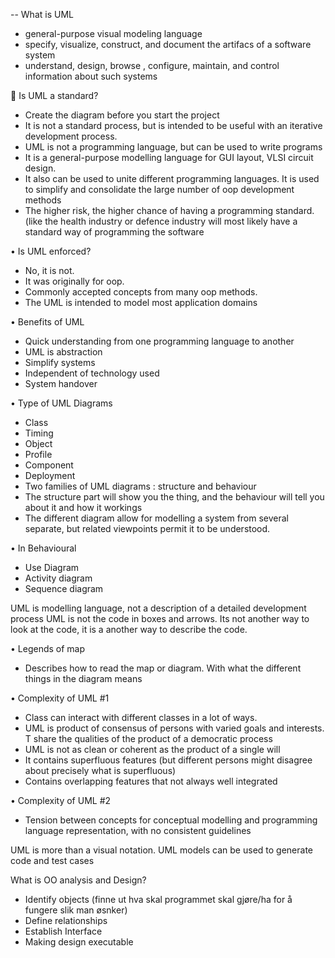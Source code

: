 -- What is UML
* general-purpose visual modeling language
* specify, visualize, construct, and document the artifacs of a software system
* understand, design, browse , configure, maintain, and control information about such systems

	Is UML  a standard?

-	Create the diagram before you start the project
-	It is not a standard process, but is intended to be useful with an iterative development process.
-	UML is not a programming language, but can be used to write programs
-	It is a general-purpose modelling language for GUI layout, VLSI circuit design.
-	It also can be used to unite different programming languages. It is used to simplify and consolidate the large number of oop development methods
-	The higher risk, the higher chance of having a programming standard. (like the health industry or defence industry will most likely have a standard way of programming the software

•	Is UML enforced?
-	No, it is not.
-	It was originally for oop.
-	Commonly accepted concepts from many oop methods.
-	The UML is intended to model most application domains

•	Benefits of UML
-	Quick understanding from one programming language to another
-	UML is abstraction
-	Simplify systems
-	Independent of technology used
-	System handover


•	Type of UML Diagrams
-	Class
-	Timing
-	Object 
-	Profile
-	Component
-	Deployment
-	Two families of UML diagrams : structure and behaviour 
-	The structure part will show you the thing, and the behaviour will tell you about it and how it workings
-	The different diagram allow for modelling a system from several separate, but related viewpoints permit it to be understood.

•	In Behavioural
-	Use Diagram
-	Activity diagram
-	Sequence diagram

UML is modelling language, not a description of a detailed development process
UML is not the code in boxes and arrows. Its not another way to look at the code, it is a another way to describe the code.

•	Legends of map
-	Describes how to read the map or diagram. With what the different things in the diagram means

•	Complexity of UML #1
-	Class can interact with different classes in a lot of ways.
-	UML is product of consensus of persons with varied goals and interests. T share the qualities of the product of a democratic process
-	UML is not as clean or coherent as the product of a single will
-	It contains superfluous features (but different persons might disagree about precisely what is superfluous)
-	Contains overlapping features that not always well integrated

•	Complexity of UML #2
-	Tension between concepts for conceptual modelling and programming language representation, with no consistent guidelines


UML is more than a visual notation. UML models can be used to generate code and test cases


What is OO analysis and Design?

-	Identify objects (finne ut hva skal programmet skal gjøre/ha  for å fungere slik man øsnker)
-	Define relationships
-	Establish Interface
-	Making design executable
